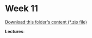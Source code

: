 # Week 11

[Download this folder's content (*.zip file)](https://github.com/braedynl/CSE232/raw/main/.assets/downloads/week11.zip)

**Lectures**: 
